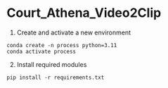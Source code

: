 # Court_Athena_Video2Clip

1. Create and activate a new environment
~~~
conda create -n process python=3.11
conda activate process
~~~
2. Install required modules
~~~
pip install -r requirements.txt
~~~

